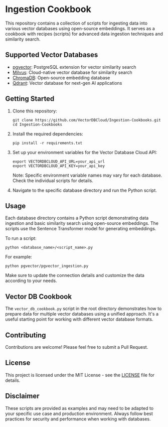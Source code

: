 # Ingestion Cookbook

This repository contains a collection of scripts for ingesting data into various vector databases using open-source embeddings. It serves as a cookbook with recipes (scripts) for advanced data ingestion techniques and similarity search.

## Supported Vector Databases

- [pgvector](pgvector/): PostgreSQL extension for vector similarity search
- [Milvus](milvus/): Cloud-native vector database for similarity search
- [ChromaDB](chromadb/): Open-source embedding database
- [Qdrant](qdrant/): Vector database for next-gen AI applications

## Getting Started

1. Clone this repository:
   ```
   git clone https://github.com/VectorDBCloud/Ingestion-Cookbooks.git
   cd Ingestion-Cookbooks
   ```

2. Install the required dependencies:
   ```
   pip install -r requirements.txt
   ```

3. Set up your environment variables for the Vector Database Cloud API:
   ```
   export VECTORDBCLOUD_API_URL=your_api_url
   export VECTORDBCLOUD_API_KEY=your_api_key
   ```
   Note: Specific environment variable names may vary for each database. Check the individual scripts for details.

4. Navigate to the specific database directory and run the Python script.

## Usage

Each database directory contains a Python script demonstrating data ingestion and basic similarity search using open-source embeddings. The scripts use the Sentence Transformer model for generating embeddings.

To run a script:

```
python <database_name>/<script_name>.py
```

For example:
```
python pgvector/pgvector_ingestion.py
```

Make sure to update the connection details and customize the data according to your needs.

## Vector DB Cookbook

The `vector_db_cookbook.py` script in the root directory demonstrates how to prepare data for multiple vector databases using a unified approach. It's a useful starting point for working with different vector database formats.

## Contributing

Contributions are welcome! Please feel free to submit a Pull Request.

## License

This project is licensed under the MIT License - see the [LICENSE](LICENSE) file for details.

## Disclaimer

These scripts are provided as examples and may need to be adapted to your specific use case and production environment. Always follow best practices for security and performance when working with databases.
